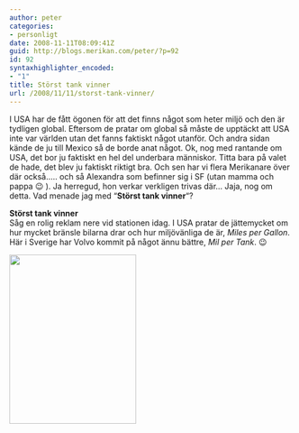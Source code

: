 ```yaml
---
author: peter
categories:
- personligt
date: 2008-11-11T08:09:41Z
guid: http://blogs.merikan.com/peter/?p=92
id: 92
syntaxhighlighter_encoded:
- "1"
title: Störst tank vinner
url: /2008/11/11/storst-tank-vinner/
---
```


I USA har de fått ögonen för att det finns något som heter miljö och den är tydligen global. Eftersom de pratar om global så måste de upptäckt att USA inte var världen utan det fanns faktiskt något utanför. Och andra sidan kände de ju till Mexico så de borde anat något. Ok, nog med rantande om USA, det bor ju faktiskt en hel del underbara människor. Titta bara på valet de hade, det blev ju faktiskt riktigt bra. Och sen har vi flera Merikanare över där också….. och så Alexandra som befinner sig i SF (utan mamma och pappa 😉 ). Ja herregud, hon verkar verkligen trivas där… Jaja, nog om detta. Vad menade jag med “**Störst tank vinner**“?

**Störst tank vinner**  
Såg en rolig reklam nere vid stationen idag. I USA pratar de jättemycket om hur mycket bränsle bilarna drar och hur miljövänliga de är, _Miles per Gallon_. Här i Sverige har Volvo kommit på något ännu bättre, _Mil per Tank_. 😉

<a rel="lightbox" href="http://blogs.merikan.com/peter/files/2008/11/milpertank.gif"><img src="http://blogs.merikan.com/peter/files/2008/11/milpertank-225x300.gif" alt="" width="225" height="300" class="alignnone size-medium wp-image-93" /></a>
